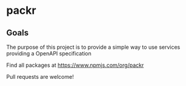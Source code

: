 # packr

## Goals

The purpose of this project is to provide a simple way to use services providing a OpenAPI specification

Find all packages at https://www.npmjs.com/org/packr

Pull requests are welcome!
